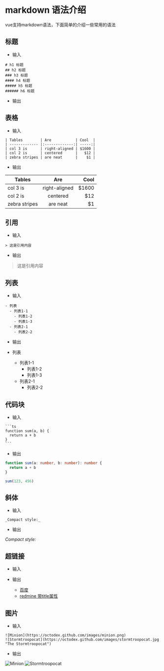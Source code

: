 # markdown 语法介绍

vue支持markdown语法，下面简单的介绍一些常用的语法

## 标题
- 输入
```
# h1 标题
## h2 标题
### h3 标题
#### h4 标题
##### h5 标题
###### h6 标题
```
- 输出



## 表格

- 输入
```
| Tables        | Are           | Cool  |
| ------------- |:-------------:| -----:|
| col 3 is      | right-aligned | $1600 |
| col 2 is      | centered      |   $12 |
| zebra stripes | are neat      |    $1 |
```
- 输出

| Tables        | Are           | Cool  |
| ------------- |:-------------:| -----:|
| col 3 is      | right-aligned | $1600 |
| col 2 is      | centered      |   $12 |
| zebra stripes | are neat      |    $1 |


## 引用
- 输入

```
> 这是引用内容
```

- 输出

> 这是引用内容

## 列表

- 输入

```
- 列表
  - 列表1-1
    - 列表1-2
    - 列表1-3
  - 列表2-1
    - 列表2-2
```

- 输出

- 列表
  - 列表1-1
    - 列表1-2
    - 列表1-3
  - 列表2-1
    - 列表2-2

## 代码块
- 输入

````
```ts
function sum(a, b) {
  return a + b
}
```
````

- 输出
```ts
function sum(a: number, b: number): number {
  return a + b
}

sum(123, 456)
```

## 斜体
- 输入
```
_Compact style:_
```
- 输出

_Compact style:_


## 超链接

- 输入

- 输出
  - [百度](https://www.baidu.com/)
  - [redmine 带title属性](http://192.168.1.228/ 'http://192.168.1.228/')

## 图片

- 输入

```
![Minion](https://octodex.github.com/images/minion.png)
![Stormtroopocat](https://octodex.github.com/images/stormtroopocat.jpg "The Stormtroopocat")
```

- 输出

![Minion](https://octodex.github.com/images/minion.png)
![Stormtroopocat](https://octodex.github.com/images/stormtroopocat.jpg "The Stormtroopocat")
